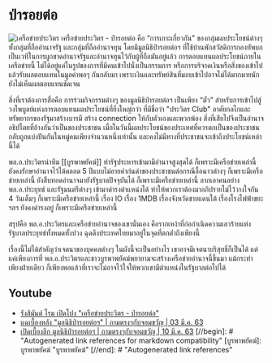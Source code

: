# ป่ารอยต่อ
![เครือข่ายประวิตร](https://pbs.twimg.com/media/ER1ZsDUU0AAlxBY?format=jpg&name=large)
เครือข่ายประวิตร - ป่ารอยต่อ คือ “การเกาะเกี่ยวกัน” ของกลุ่มผลประโยชน์ต่างๆ ทั้งกลุ่มที่ถืออำนาจรัฐ และกลุ่มที่ถืออำนาจทุน โดยมีมูลนิธิป่ารอยต่อฯ ที่ใช้บ้านพักสวัสดิการกองทัพบก เป็นเวทีในการผูกขาดอำนาจรัฐและอำนาจทุนไว้กับผู้ที่ถือมันอยู่แล้ว การตอบแทนผลประโยชน์ภายในเครือข่ายนี้ ไม่ได้อยู่แค่ในรูปของการที่มีคนเข้าไปนั่งเป็นกรรมการ หรือการบริจาคเงินหรือสิ่งของเข้าไป แล้วรับผลตอบแทนในมูลค่าพอๆ กันกลับมา เพราะเงินและทรัพย์สินที่มอบเข้าไปอาจไม่ได้มากมายนัก ยังไม่เห็นผลตอบแทนชัดเจน

สิ่งที่เราต้องการสื่อคือ การร่วมกิจกรรมต่างๆ ของมูลนิธิป่ารอยต่อฯ เป็นเพียง “ตั๋ว” สำหรับการเข้าไปสู่วงไพบูลย์แห่งการตอบแทนผลประโยชน์ที่ยิ่งใหญ่กว่า ที่มีชื่อว่า "ประวิตร Club" อาศัยกลไกและทรัพยากรของรัฐมาสร้างบารมี สร้าง connection ให้กับตัวเองและพวกพ้อง สิ่งที่เสียไปจึงเป็นอำนาจอธิปไตยที่อ้างกันว่าเป็นของประชาชน เมื่อในวันนี้ผลประโยชน์ของประเทศที่ควรตกเป็นของประชาชนกลับถูกแบ่งปันกันในหมู่คนเพียงจำนวนหนึ่งเท่านั้น และคงไม่มีทางที่ประชาชนจะเข้าถึงประโยชน์เหล่านี้ได้

พล.อ.ประวิตรนำทีม [[บูรพาพยัคฆ์]] ทำรัฐประหารเข้ามามีอำนาจสูงสุดได้ ก็เพราะมีเครือข่ายเหล่านี้ ยังคงรักษาอำนาจไว้ได้ตลอด 5 ปีแบบไม่อายคำก่นด่าของประชาชนต่อกรณีอื้อฉาวต่างๆ ก็เพราะมีเครือข่ายเหล่านี้ ยังสืบทอดอำนาจมายังรัฐบาลปัจจุบันได้ ก็เพราะมีเครือข่ายเหล่านี้ ลากเอาคนอย่าง พล.อ.ประยุทธ์ และรัฐมนตรีต่างๆ เข้ามาดำรงตำแหน่งได้ ทำให้พวกเราต้องมาอภิปรายไม่ไว้วางใจกัน 4 วันเต็มๆ ก็เพราะมีเครือข่ายเหล่านี้ เรื่อง IO เรื่อง 1MDB เรื่องจังหวัดชายแดนใต้ เรื่องโรงไฟฟ้าขยะ ฯลฯ ยังคงดำรงอยู่ ก็เพราะมีเครือข่ายเหล่านี้


สรุปคือ พล.อ.ประวิตรและเครือข่ายอำนาจของเขานั่นเอง คือรากเหง้าที่ก่อกำเนิดความเลวร้ายแห่งรัฐบาลประยุทธ์ทั้งหมดทั้งปวง ฉุดดึงประเทศไทยมาอยู่ในจุดที่ตกต่ำถึงเพียงนี้


เรื่องนี้ไม่ได้สำคัญว่าเจตนาของบุคคลต่างๆ ในผังนี้จะเป็นอย่างไร เขาอาจมีเจตนาบริสุทธิ์ก็เป็นได้ แต่แค่เพียงการที่ พล.อ.ประวิตรและชาวบูรพาพยัคฆ์พยายามจะสร้างเครือข่ายอำนาจนี้ขึ้นมา แม้กระทำเพียงฝ่ายเดียว ก็เพียงพอแล้วที่เราจะไม่อาจไว้ใจให้พวกเขามีตำแหน่งในรัฐบาลต่อไปได้

## Youtube
- [รังสิมันต์ โรม เปิดโปง "เครือข่ายประวิตร - ป่ารอยต่อ"](https://www.youtube.com/watch?v=9Wa_kOyY1sY)
- [แฉเบื้องหลัง "มูลนิธิป่ารอยต่อฯ" | ถามตรงๆกับจอมขวัญ | 03 มี.ค. 63](https://www.youtube.com/watch?v=zl5l__uZwDI)
- [เปิดเบื้องลึก มูลนิธิป่ารอยต่อฯ | ถามตรงๆกับจอมขวัญ | 10 มี.ค. 63](https://www.youtube.com/watch?v=YpGt5wLv-ss)
[//begin]: # "Autogenerated link references for markdown compatibility"
[บูรพาพยัคฆ์]: บูรพาพยัคฆ์ "บูรพาพยัคฆ์"
[//end]: # "Autogenerated link references"
